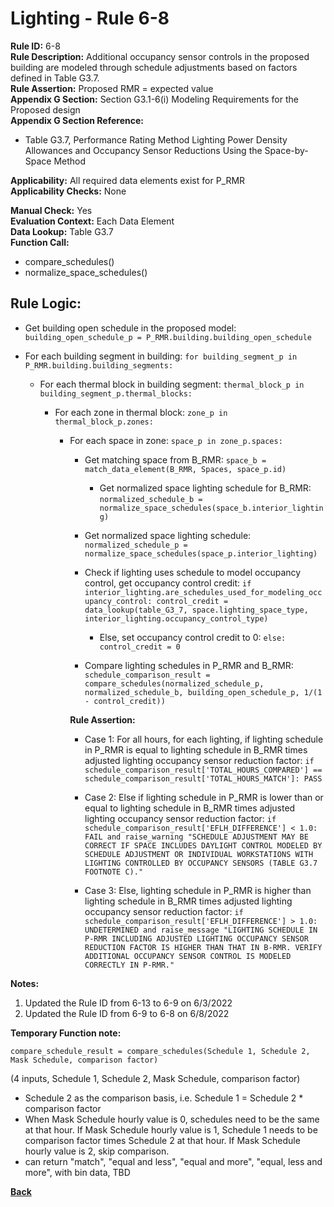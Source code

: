 
# Lighting - Rule 6-8

**Rule ID:** 6-8  
**Rule Description:** Additional occupancy sensor controls in the proposed building are modeled through schedule adjustments based on factors defined in Table G3.7.  
**Rule Assertion:** Proposed RMR = expected value  
**Appendix G Section:** Section G3.1-6(i) Modeling Requirements for the Proposed design  
**Appendix G Section Reference:**  

- Table G3.7, Performance Rating Method Lighting Power Density Allowances and Occupancy Sensor Reductions Using the Space-by-Space Method  

**Applicability:** All required data elements exist for P_RMR  
**Applicability Checks:** None

**Manual Check:** Yes  
**Evaluation Context:** Each Data Element  
**Data Lookup:** Table G3.7  
**Function Call:**  

  - compare_schedules()
  - normalize_space_schedules()

## Rule Logic:  

- Get building open schedule in the proposed model: `building_open_schedule_p = P_RMR.building.building_open_schedule`  

- For each building segment in building: `for building_segment_p in P_RMR.building.building_segments:`  

  - For each thermal block in building segment: `thermal_block_p in building_segment_p.thermal_blocks:`  

    - For each zone in thermal block: `zone_p in thermal_block_p.zones:`  

      - For each space in zone: `space_p in zone_p.spaces:`  

        - Get matching space from B_RMR: `space_b = match_data_element(B_RMR, Spaces, space_p.id)`  

          - Get normalized space lighting schedule for B_RMR: `normalized_schedule_b = normalize_space_schedules(space_b.interior_lighting)`  

        - Get normalized space lighting schedule: `normalized_schedule_p = normalize_space_schedules(space_p.interior_lighting)`
        
        - Check if lighting uses schedule to model occupancy control, get occupancy control credit: `if interior_lighting.are_schedules_used_for_modeling_occupancy_control: control_credit = data_lookup(table_G3_7, space.lighting_space_type, interior_lighting.occupancy_control_type)`

          - Else, set occupancy control credit to 0: `else: control_credit = 0`

        - Compare lighting schedules in P_RMR and B_RMR: `schedule_comparison_result = compare_schedules(normalized_schedule_p, normalized_schedule_b, building_open_schedule_p, 1/(1 - control_credit))`  

        **Rule Assertion:**

        - Case 1: For all hours, for each lighting, if lighting schedule in P_RMR is equal to lighting schedule in B_RMR times adjusted lighting occupancy sensor reduction factor: `if schedule_comparison_result['TOTAL_HOURS_COMPARED'] == schedule_comparison_result['TOTAL_HOURS_MATCH']: PASS`  

        - Case 2: Else if lighting schedule in P_RMR is lower than or equal to lighting schedule in B_RMR times adjusted lighting occupancy sensor reduction factor: `if schedule_comparison_result['EFLH_DIFFERENCE'] < 1.0: FAIL and raise_warning "SCHEDULE ADJUSTMENT MAY BE CORRECT IF SPACE INCLUDES DAYLIGHT CONTROL MODELED BY SCHEDULE ADJUSTMENT OR INDIVIDUAL WORKSTATIONS WITH LIGHTING CONTROLLED BY OCCUPANCY SENSORS (TABLE G3.7 FOOTNOTE C)."`  

        - Case 3: Else, lighting schedule in P_RMR is higher than lighting schedule in B_RMR times adjusted lighting occupancy sensor reduction factor: `if schedule_comparison_result['EFLH_DIFFERENCE'] > 1.0: UNDETERMINED and raise_message "LIGHTING SCHEDULE IN P-RMR INCLUDING ADJUSTED LIGHTING OCCUPANCY SENSOR REDUCTION FACTOR IS HIGHER THAN THAT IN B-RMR. VERIFY ADDITIONAL OCCUPANCY SENSOR CONTROL IS MODELED CORRECTLY IN P-RMR."`  

**Notes:**
  1. Updated the Rule ID from 6-13 to 6-9 on 6/3/2022
  2. Updated the Rule ID from 6-9 to 6-8 on 6/8/2022

**Temporary Function note:**

`compare_schedule_result = compare_schedules(Schedule 1, Schedule 2, Mask Schedule, comparison factor)`

(4 inputs, Schedule 1, Schedule 2, Mask Schedule, comparison factor)

- Schedule 2 as the comparison basis, i.e. Schedule 1 = Schedule 2 * comparison factor
- When Mask Schedule hourly value is 0, schedules need to be the same at that hour. If Mask Schedule hourly value is 1, Schedule 1 needs to be comparison factor times Schedule 2 at that hour. If Mask Schedule hourly value is 2, skip comparison.
- can return "match", "equal and less", "equal and more", "equal, less and more", with bin data, TBD

**[Back](../_toc.md)**

